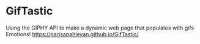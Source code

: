 # GifTastic
Using the GIPHY API to make a dynamic web page that populates with gifs Emotions!
https://parisapahlevan.github.io/GifTastic/
